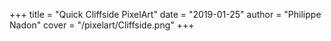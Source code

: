 +++
title = "Quick Cliffside PixelArt"
date = "2019-01-25"
author = "Philippe Nadon"
cover = "/pixelart/Cliffside.png"
+++
